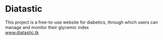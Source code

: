 # Diatastic
This project is a free-to-use website for diabetics, through which users can manage and monitor their glycemic index<br>
www.diatastic.tk

